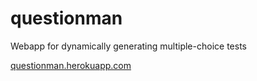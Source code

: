 # questionman
Webapp for dynamically generating multiple-choice tests

[questionman.herokuapp.com](https://questionman.herokuapp.com/)
